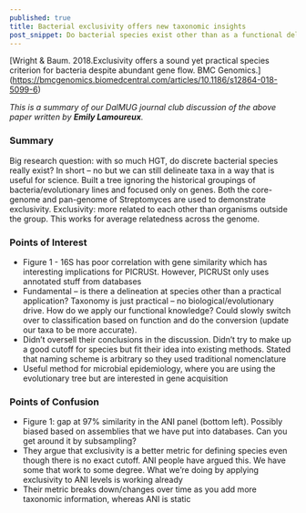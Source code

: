 ```yaml
---
published: true
title: Bacterial exclusivity offers new taxonomic insights
post_snippet: Do bacterial species exist other than as a functional delineation? Exclusivity says no. 
---
```

[Wright & Baum. 2018.Exclusivity offers a sound yet practical species criterion for bacteria despite abundant gene flow. BMC Genomics.] (https://bmcgenomics.biomedcentral.com/articles/10.1186/s12864-018-5099-6)

_This is a summary of our DalMUG journal club discussion of the above paper written by **Emily Lamoureux**._

### Summary

Big research question: with so much HGT, do discrete bacterial species really exist? In short – no but we can still delineate taxa in a way that is useful for science. Built a tree ignoring the historical groupings of bacteria/evolutionary lines and focused only on genes. Both the core-genome and pan-genome of Streptomyces are used to demonstrate exclusivity. Exclusivity: more related to each other than organisms outside the group. This works for average relatedness across the genome. 

### Points of Interest

* Figure 1 - 16S has poor correlation with gene similarity which has interesting implications for PICRUSt. However, PICRUSt only uses annotated stuff from databases 
* Fundamental – is there a delineation at species other than a practical application? Taxonomy is just practical – no biological/evolutionary drive. How do we apply our functional knowledge? Could slowly switch over to classification based on function and do the conversion (update our taxa to be more accurate). 
* Didn’t oversell their conclusions in the discussion. Didn’t try to make up a good cutoff for species but fit their idea into existing methods. Stated that naming scheme is arbitrary so they used traditional nomenclature
* Useful method for microbial epidemiology, where you are using the evolutionary tree but are interested in gene acquisition 

### Points of Confusion

* Figure 1: gap at 97% similarity in the ANI panel (bottom left). Possibly biased based on assemblies that we have put into databases. Can you get around it by subsampling? 
* They argue that exclusivity is a better metric for defining species even though there is no exact cutoff. ANI people have argued this. We have some that work to some degree. What we’re doing by applying exclusivity to ANI levels is working already
* Their metric breaks down/changes over time as you add more taxonomic information, whereas ANI is static

